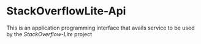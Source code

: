 # StackOverflowLite-Api 
This is an application programming interface that avails service to be used by the *StackOverflow-Lite* project